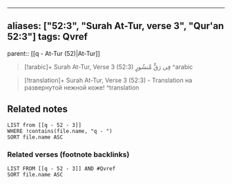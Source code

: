 
---
aliases: ["52:3", "Surah At-Tur, verse 3", "Qur'an 52:3"]
tags: Qvref
---

parent:: [[q - At-Tur (52)|At-Tur]]

> [!arabic]+ Surah At-Tur, Verse 3 (52:3)
> <span class="quran-arabic">فِى رَقٍّ مَّنشُورٍ</span>
^arabic

> [!translation]+ Surah At-Tur, Verse 3 (52:3) - Translation
> на развернутой нежной коже!
^translation



## Related notes
```dataview
LIST from [[q - 52 - 3]]
WHERE !contains(file.name, "q - ")
SORT file.name ASC
```

### Related verses (footnote backlinks)
```dataview
LIST FROM [[q - 52 - 3]] AND #Qvref
SORT file.name ASC
```

